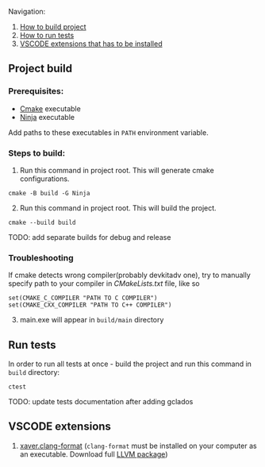 Navigation:

1. [How to build project](#project-build)
2. [How to run tests](#run-tests)
3. [VSCODE extensions that has to be installed](#vscode-extensions)

## Project build

### Prerequisites:

-   [Cmake](https://cmake.org/download/) executable
-   [Ninja](https://github.com/ninja-build/ninja/releases) executable

Add paths to these executables in `PATH` environment variable.

### Steps to build:

1. Run this command in project root. This will generate cmake configurations.

```shell
cmake -B build -G Ninja
```

2. Run this command in project root. This will build the project.

```shell
cmake --build build
```

TODO: add separate builds for debug and release

### Troubleshooting 

If cmake detects wrong compiler(probably devkitadv one), try to manually specify path to your compiler in *CMakeLists.txt* file, like so

```
set(CMAKE_C_COMPILER "PATH TO C COMPILER")
set(CMAKE_CXX_COMPILER "PATH TO C++ COMPILER")
```

3. main.exe will appear in `build/main` directory

## Run tests

In order to run all tests at once - build the project and run this command in `build` directory:

```shell
ctest
```

TODO: update tests documentation after adding gclados

## VSCODE extensions

1. [xaver.clang-format](https://github.com/xaverh/vscode-clang-format) (`clang-format` must be installed on your computer as an executable. Download full [LLVM package](https://github.com/llvm/llvm-project/releases/tag/llvmorg-15.0.2))
